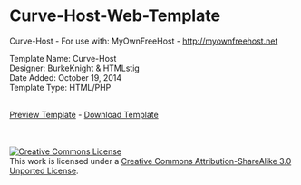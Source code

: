 # Curve-Host-Web-Template
Curve-Host - For use with: MyOwnFreeHost - http://myownfreehost.net

Template Name: Curve-Host<br />
Designer: BurkeKnight & HTMLstig<br />
Date Added: October 19, 2014<br />
Template Type: HTML/PHP<br /><br />

<a href="http://www.burkeknight.org/demos/curvehost/" target="_blank">Preview Template</a> - <a href="https://github.com/BurkeKnight/Curve-Host-Web-Template/archive/master.zip">Download Template</a>

<br /><br /><a rel="license" href="http://creativecommons.org/licenses/by-sa/3.0/deed.en_US"><img alt="Creative Commons License" style="border-width:0" src="http://i.creativecommons.org/l/by-sa/3.0/88x31.png" /></a><br />This work is licensed under a <a rel="license" href="http://creativecommons.org/licenses/by-sa/3.0/deed.en_US">Creative Commons Attribution-ShareAlike 3.0 Unported License</a>.

